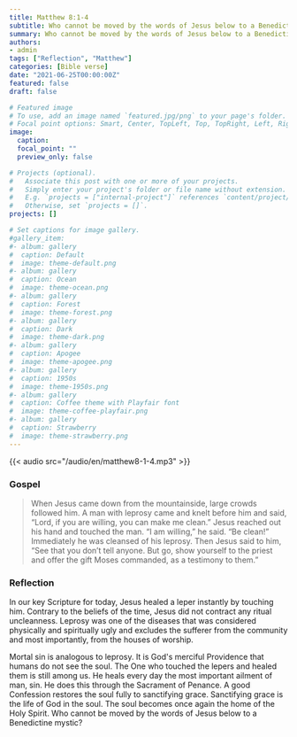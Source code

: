 ```yaml
---
title: Matthew 8:1-4
subtitle: Who cannot be moved by the words of Jesus below to a Benedictine mystic?
summary: Who cannot be moved by the words of Jesus below to a Benedictine mystic?
authors:
- admin
tags: ["Reflection", "Matthew"]
categories: [Bible verse]
date: "2021-06-25T00:00:00Z"
featured: false
draft: false

# Featured image
# To use, add an image named `featured.jpg/png` to your page's folder.
# Focal point options: Smart, Center, TopLeft, Top, TopRight, Left, Right, BottomLeft, Bottom, BottomRight
image:
  caption:
  focal_point: ""
  preview_only: false

# Projects (optional).
#   Associate this post with one or more of your projects.
#   Simply enter your project's folder or file name without extension.
#   E.g. `projects = ["internal-project"]` references `content/project/deep-learning/index.md`.
#   Otherwise, set `projects = []`.
projects: []

# Set captions for image gallery.
#gallery_item:
#- album: gallery
#  caption: Default
#  image: theme-default.png
#- album: gallery
#  caption: Ocean
#  image: theme-ocean.png
#- album: gallery
#  caption: Forest
#  image: theme-forest.png
#- album: gallery
#  caption: Dark
#  image: theme-dark.png
#- album: gallery
#  caption: Apogee
#  image: theme-apogee.png
#- album: gallery
#  caption: 1950s
#  image: theme-1950s.png
#- album: gallery
#  caption: Coffee theme with Playfair font
#  image: theme-coffee-playfair.png
#- album: gallery
#  caption: Strawberry
#  image: theme-strawberry.png
---
```


{{< audio src="/audio/en/matthew8-1-4.mp3" >}}

### Gospel
> When Jesus came down from the mountainside, large crowds followed him. A man with leprosy came and knelt before him and said, “Lord, if you are willing, you can make me clean.” Jesus reached out his hand and touched the man. “I am willing,” he said. “Be clean!” Immediately he was cleansed of his leprosy. Then Jesus said to him, “See that you don’t tell anyone. But go, show yourself to the priest and offer the gift Moses commanded, as a testimony to them.”


### Reflection
In our key Scripture for today, Jesus healed a leper instantly by touching him. Contrary to the beliefs of the time, Jesus did not contract any ritual uncleanness. Leprosy was one of the diseases that was considered physically and spiritually ugly and excludes the sufferer from the community and most importantly, from the houses of worship.

Mortal sin is analogous to leprosy. It is God's merciful Providence that humans do not see the soul.
The One who touched the lepers and healed them is still among us. He heals every day the most important ailment of man, sin. He does this through the Sacrament of Penance. A good Confession restores the soul fully to sanctifying grace. Sanctifying grace is the life of God in the soul. The soul becomes once again the home of the Holy Spirit. Who cannot be moved by the words of Jesus below to a Benedictine mystic?
